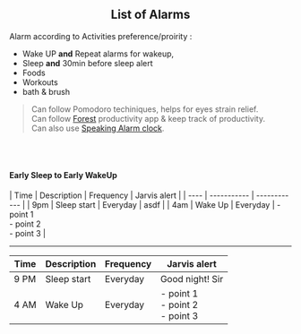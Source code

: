 <h2 align="center">List of Alarms</h2>

Alarm according to Activities preference/proirity :  
- Wake UP **and** Repeat alarms for wakeup,
- Sleep **and** 30min before sleep alert
- Foods
- Workouts
- bath & brush

> Can follow Pomodoro techiniques, helps for eyes strain relief.  
> Can follow [Forest](https://play.google.com/store/search?q=forest&c=apps) productivity app & keep track of productivity.  
> Can also use [Speaking Alarm clock](https://play.google.com/store/apps/details?id=com.comostudio.hourlyreminder).  

<br>
<br>



#### Early Sleep to Early WakeUp

| Time | Description | Frequency | Jarvis alert |
| ---- | ----------- | ------------ |
| 9pm  | Sleep start | Everyday | asdf |
| 4am | Wake Up | Everyday | - point 1<br>- point 2<br>- point 3 |

--- 

| Time | Description | Frequency | Jarvis alert |
| ---- | ----------- | --------- | ------------ |
| 9 PM | Sleep start | Everyday  | Good night! Sir |
| 4 AM | Wake Up     | Everyday  | - point 1<br>- point 2<br>- point 3 |



